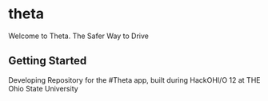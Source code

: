 # theta

Welcome to Theta. The Safer Way to Drive 

## Getting Started

Developing Repository for the #Theta app, built during HackOHI/O 12 at THE Ohio State University